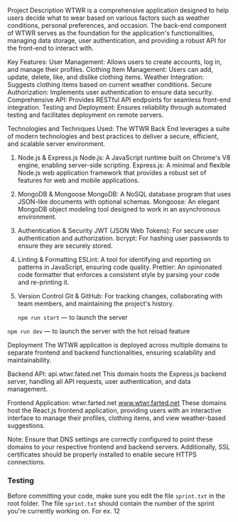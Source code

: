 Project Description
WTWR is a comprehensive application designed to help users decide what to wear based on various factors such as weather conditions, personal preferences, and occasion. The back-end component of WTWR serves as the foundation for the application's functionalities, managing data storage, user authentication, and providing a robust API for the front-end to interact with.

Key Features:
User Management: Allows users to create accounts, log in, and manage their profiles.
Clothing Item Management: Users can add, update, delete, like, and dislike clothing items.
Weather Integration: Suggests clothing items based on current weather conditions.
Secure Authorization: Implements user authentication to ensure data security.
Comprehensive API: Provides RESTful API endpoints for seamless front-end integration.
Testing and Deployment: Ensures reliability through automated testing and facilitates deployment on remote servers.

Technologies and Techniques Used:
The WTWR Back End leverages a suite of modern technologies and best practices to deliver a secure, efficient, and scalable server environment.

1. Node.js & Express.js
   Node.js: A JavaScript runtime built on Chrome's V8 engine, enabling server-side scripting.
   Express.js: A minimal and flexible Node.js web application framework that provides a robust set of features for web and mobile applications.
2. MongoDB & Mongoose
   MongoDB: A NoSQL database program that uses JSON-like documents with optional schemas.
   Mongoose: An elegant MongoDB object modeling tool designed to work in an asynchronous environment.
3. Authentication & Security
   JWT (JSON Web Tokens): For secure user authentication and authorization.
   bcrypt: For hashing user passwords to ensure they are securely stored.
4. Linting & Formatting
   ESLint: A tool for identifying and reporting on patterns in JavaScript, ensuring code quality.
   Prettier: An opinionated code formatter that enforces a consistent style by parsing your code and re-printing it.
5. Version Control
   Git & GitHub: For tracking changes, collaborating with team members, and maintaining the project's history.

   `npm run start` — to launch the server

`npm run dev` — to launch the server with the hot reload feature

Deployment
The WTWR application is deployed across multiple domains to separate frontend and backend functionalities, ensuring scalability and maintainability.

Backend API:
api.wtwr.fated.net
This domain hosts the Express.js backend server, handling all API requests, user authentication, and data management.

Frontend Application:
wtwr.farted.net
www.wtwr.farted.net
These domains host the React.js frontend application, providing users with an interactive interface to manage their profiles, clothing items, and view weather-based suggestions.

Note: Ensure that DNS settings are correctly configured to point these domains to your respective frontend and backend servers. Additionally, SSL certificates should be properly installed to enable secure HTTPS connections.

### Testing

Before committing your code, make sure you edit the file `sprint.txt` in the root folder. The file `sprint.txt` should contain the number of the sprint you're currently working on. For ex. 12
